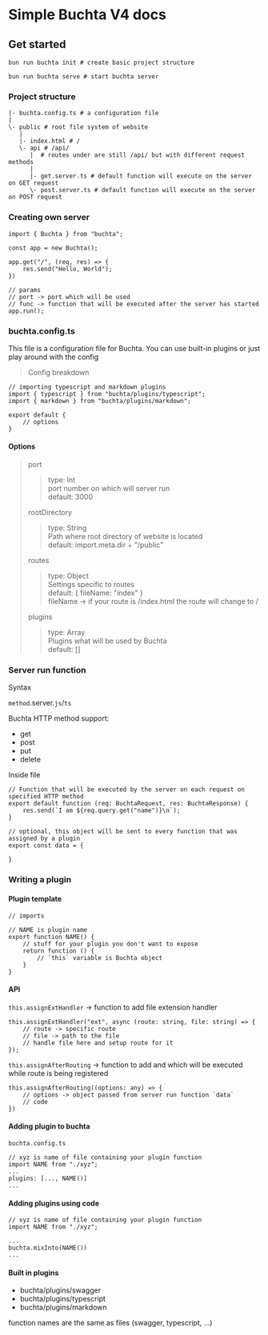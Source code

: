  <head>
  <link rel="stylesheet" href="docs.css">
  <meta name="viewport" content="width=device-width, initial-scale=1.0"> 
</head>

# Simple Buchta V4 docs

## Get started

```
bun run buchta init # create basic project structure
```

```
bun run buchta serve # start buchta server
```

### Project structure

```
|- buchta.config.ts # a configuration file
|
\- public # root file system of website
   |
   |- index.html # /
   \- api # /api/
      |  # routes under are still /api/ but with different request methods
      |
      |- get.server.ts # default function will execute on the server on GET request
      \- post.server.ts # default function will execute on the server on POST request
```

### Creating own server
```
import { Buchta } from "buchta";

const app = new Buchta();

app.get("/", (req, res) => {
    res.send("Hello, World");
})

// params
// port -> port which will be used
// func -> function that will be executed after the server has started
app.run();
```

### buchta.config.ts
This file is a configuration file for Buchta. You can use built-in plugins or just play around with the config

> Config breakdown

```
// importing typescript and markdown plugins
import { typescript } from "buchta/plugins/typescript";
import { markdown } from "buchta/plugins/markdown";

export default {
    // options
}
```
#### Options 

> port
> > type: Int <br>
> > port number on which will server run <br>
> > default: 3000
>
> rootDirectory
> > type: String <br>
> > Path where root directory of website is located <br>
> > default: import.meta.dir + "/public"
>
> routes
> > type: Object <br>
> > Settings specific to routes <br>
> > default: { fileName: "index" } <br>
> > fileName -> if your route is /index.html the route will change to /
>
> plugins
> > type: Array<br>
> > Plugins what will be used by Buchta <br>
> > default: [] <br>


### Server run function

Syntax <br>

`method`.server.`js`/`ts`

Buchta HTTP method support:
- get
- post
- put
- delete

Inside file
```
// Function that will be executed by the server on each request on specified HTTP method
export default function (req: BuchtaRequest, res: BuchtaResponse) {
    res.send(`I am ${req.query.get("name")}\n`);
}

// optional, this object will be sent to every function that was assigned by a plugin
export const data = {

}
```

### Writing a plugin

#### Plugin template 
```
// imports

// NAME is plugin name
export function NAME() {
    // stuff for your plugin you don't want to expose
    return function () {
        // `this` variable is Buchta object
    }
}
```
#### API
`this.assignExtHandler` -> function to add file extension handler
```
this.assignExtHandler("ext", async (route: string, file: string) => {
    // route -> specific route
    // file -> path to the file
    // handle file here and setup route for it
});
```

`this.assignAfterRouting` -> function to add and which will be executed while route is being registered
```
this.assignAfterRouting((options: any) => {
    // options -> object passed from server run function `data`
    // code
})
```

#### Adding plugin to buchta
`buchta.config.ts`
```
// xyz is name of file containing your plugin function
import NAME from "./xyz";
...
plugins: [..., NAME()]
...
```

#### Adding plugins using code
```
// xyz is name of file containing your plugin function
import NAME from "./xyz";

...
buchta.mixInto(NAME())
...
```

#### Built in plugins
- buchta/plugins/swagger
- buchta/plugins/typescript
- buchta/plugins/markdown

function names are the same as files (swagger, typescript, ...)